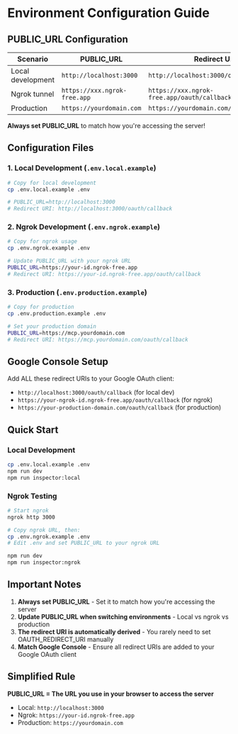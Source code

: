 # Environment Configuration Guide

## PUBLIC_URL Configuration

| Scenario | PUBLIC_URL | Redirect URI |
|----------|------------|--------------|
| Local development | `http://localhost:3000` | `http://localhost:3000/oauth/callback` |
| Ngrok tunnel | `https://xxx.ngrok-free.app` | `https://xxx.ngrok-free.app/oauth/callback` |
| Production | `https://yourdomain.com` | `https://yourdomain.com/oauth/callback` |

**Always set PUBLIC_URL** to match how you're accessing the server!

## Configuration Files

### 1. Local Development (`.env.local.example`)
```bash
# Copy for local development
cp .env.local.example .env

# PUBLIC_URL=http://localhost:3000
# Redirect URI: http://localhost:3000/oauth/callback
```

### 2. Ngrok Development (`.env.ngrok.example`)
```bash
# Copy for ngrok usage
cp .env.ngrok.example .env

# Update PUBLIC_URL with your ngrok URL
PUBLIC_URL=https://your-id.ngrok-free.app
# Redirect URI: https://your-id.ngrok-free.app/oauth/callback
```

### 3. Production (`.env.production.example`)
```bash
# Copy for production
cp .env.production.example .env

# Set your production domain
PUBLIC_URL=https://mcp.yourdomain.com
# Redirect URI: https://mcp.yourdomain.com/oauth/callback
```

## Google Console Setup

Add ALL these redirect URIs to your Google OAuth client:
- `http://localhost:3000/oauth/callback` (for local dev)
- `https://your-ngrok-id.ngrok-free.app/oauth/callback` (for ngrok)
- `https://your-production-domain.com/oauth/callback` (for production)

## Quick Start

### Local Development
```bash
cp .env.local.example .env
npm run dev
npm run inspector:local
```

### Ngrok Testing
```bash
# Start ngrok
ngrok http 3000

# Copy ngrok URL, then:
cp .env.ngrok.example .env
# Edit .env and set PUBLIC_URL to your ngrok URL

npm run dev
npm run inspector:ngrok
```

## Important Notes

1. **Always set PUBLIC_URL** - Set it to match how you're accessing the server
2. **Update PUBLIC_URL when switching environments** - Local vs ngrok vs production
3. **The redirect URI is automatically derived** - You rarely need to set OAUTH_REDIRECT_URI manually
4. **Match Google Console** - Ensure all redirect URIs are added to your Google OAuth client

## Simplified Rule

**PUBLIC_URL = The URL you use in your browser to access the server**
- Local: `http://localhost:3000`
- Ngrok: `https://your-id.ngrok-free.app`
- Production: `https://yourdomain.com`